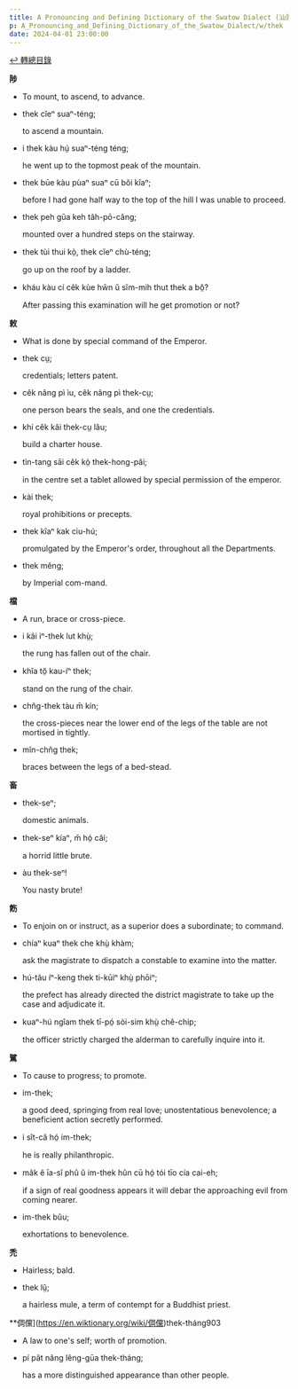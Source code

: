 ```yaml
---
title: A Pronouncing and Defining Dictionary of the Swatow Dialect (汕頭方言音義字典) / thek
p: A_Pronouncing_and_Defining_Dictionary_of_the_Swatow_Dialect/w/thek
date: 2024-04-01 23:00:00
---
```


[↩️ 轉總目錄](/A_Pronouncing_and_Defining_Dictionary_of_the_Swatow_Dialect)


**陟**
- To mount, to ascend, to advance.

- thek cĭeⁿ suaⁿ-téng;

  to ascend a mountain.

- i thek kàu hṳ́ suaⁿ-téng téng;

  he went up to the topmost peak of the mountain.

- thek būe kàu pùaⁿ suaⁿ cū bŏi kîaⁿ;

  before I had gone half way to the top of the hill I was unable to proceed.

- thek peh gūa keh tâh-pō-câng;

  mounted over a hundred steps on the stairway.

- thek tùi thui kò̤, thek cĭeⁿ chù-téng;

  go up on the roof by a ladder.

- kháu kàu cí cêk kùe hŵn ŭ sĭm-mih thut thek a bô̤?

  After passing this examination will he get promotion or not?

**敕**
- What is done by special command of the Emperor.

- thek cṳ;

  credentials; letters patent.

- cêk nâng pì ìu, cêk nâng pì thek-cṳ;

  one person bears the seals, and one the credentials.

- khí cêk kâi thek-cṳ lâu;

  build a charter house.

- tìn-tang sāi cêk kò̤ thek-hong-pâi;

  in the centre set a tablet allowed by special permission of the emperor.

- kài thek;

  royal prohibitions or precepts.

- thek kîaⁿ kak ciu-hú;

  promulgated by the Emperor's order, throughout all the Departments.

- thek mĕng;

  by Imperial com-mand.

**檔**
- A run, brace or cross-piece.

- i kâi iⁿ-thek lut khṳ̀;

  the rung has fallen out of the chair.

- khĭa tŏ̤ kau-íⁿ thek;

  stand on the rung of the chair.

- chn̂g-thek tàu m̄ kín;

  the cross-pieces near the lower end of the legs of the table are not mortised in tightly.

- mîn-chn̂g thek;

  braces between the legs of a bed-stead.

**畜**

- thek-seⁿ;

  domestic animals.

- thek-seⁿ kíaⁿ, m̄ hó̤ căi;

  a horrid little brute.

- àu thek-seⁿ!

  You nasty brute!

**飭**
- To enjoin on or instruct, as a superior does a subordinate; to command.

- chíaⁿ kuaⁿ thek che khṳ̀ khàm;

  ask the magistrate to dispatch a constable to examine into the matter.

- hú-tău íⁿ-keng thek ti-kūiⁿ khṳ̀ phōiⁿ;

  the prefect has already directed the district magistrate to take up the case and adjudicate it.

- kuaⁿ-hú ngîam thek tī-pó̤ sòi-sim khṳ̀ chê-chip;

  the officer strictly charged the alderman to carefully inquire into it.

**騭**
- To cause to progress; to promote.

- im-thek;

  a good deed, springing from real love; unostentatious benevolence; a beneficient action secretly performed.

- i sît-că hó̤ im-thek;

  he is really philanthropic.

- mâk ĕ īa-sĭ phû ŭ im-thek hûn cū hó̤ tói tīo cía cai-eh;

  if a sign of real goodness appears it will debar the approaching evil from coming nearer.

- im-thek bûu;

  exhortations to benevolence.

**禿**
- Hairless; bald.

- thek lṳ̂;

  a hairless mule, a term of contempt for a Buddhist priest.

**倜儻](https://en.wiktionary.org/wiki/倜儻)thek-tháng903
- A law to one's self; worth of promotion.

- pí pât nâng lêng-gūa thek-tháng;

  has a more distinguished appearance than other people.